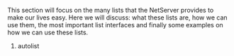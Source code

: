 <properties date="2016-06-24"
SortOrder="3"
/>

This section will focus on the many lists that the NetServer provides to make our lives easy. Here we will discuss: what these lists are, how we can use them, the most important list interfaces and finally some examples on how we can use these lists.

 

1. autolist
